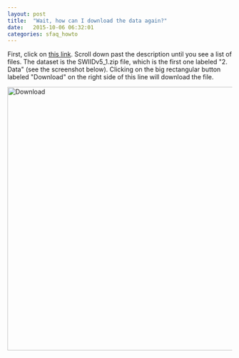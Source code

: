 ```yaml
---
layout: post
title:  "Wait, how can I download the data again?"
date:   2015-10-06 06:32:01
categories: sfaq_howto
---
```


First, click on [this link](https://dataverse.harvard.edu/dataset.xhtml?persistentId=hdl:1902.1/11992). Scroll down past the description until you see a list of files. The dataset is the SWIIDv5_1.zip file, which is the first one labeled "2. Data" (see the screenshot below). Clicking on the big rectangular button labeled "Download" on the right side of this line will download the file.

<img class="imageStyle" alt="Download" src="http://fsolt.org/swiid/swiid_download.png" width="780" height="590"/>
